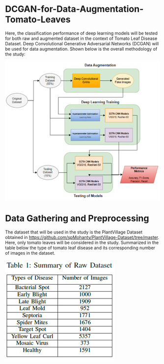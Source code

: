 # DCGAN-for-Data-Augmentation-Tomato-Leaves
Here, the classification performance of deep learning models will be tested for both raw and augmented dataset in the context of Tomato Leaf Disease Dataset. Deep Convolutional Generative Adversarial Networks (DCGAN) will be used for data augmentation. Shown below is the overall methodology of the study:

![image](methodology.png)

# Data Gathering and Preprocessing
The dataset that will be used in the study is the PlantVillage Dataset obtained in https://github.com/spMohanty/PlantVillage-Dataset/tree/master. Here, only tomato leaves will be considered in the study. Summarized in the table below the type of tomato leaf disease and its corresponding number of images in the dataset.

![image](raw_dataset.png)

